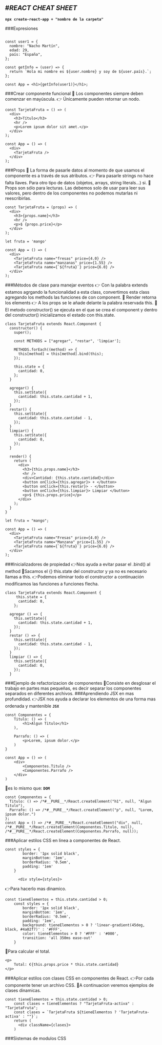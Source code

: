 ## #_REACT CHEAT SHEET_

**`npx create-react-app + "nombre de la carpeta"`**

###Expresiones

```const nombre = "Nacho Martín";

const user1 = {
  nombre: "Nacho Martín",
  edad: 29,
  país: "España",
};

const getInfo = (user) => {
  return `Hola mi nombre es ${user.nombre} y soy de ${user.país}.`;
};

const App = <h1>{getInfo(user1)}</h1>;
```

###Crear componente funcional
:pushpin: Los componentes siempre deben comenzar en mayúscula.
:point_right: Únicamente pueden retornar un nodo.

```
const TarjetaFruta = () => (
  <div>
    <h3>Título</h3>
    <hr />
    <p>Lorem ipsum dolor sit amet.</p>
  </div>
);

const App = () => (
  <div>
    <TarjetaFruta />
  </div>
);
```

###Props
:pushpin: La forma de pasarle datos al momento de que usamos el componente es a través de sus atributos.
:point_right: Para pasarle strings no hace falta llaves. Para otro tipo de datos (objetos, arrays, string literals...) si.
:pushpin: Props son sólo para lecturas. Las debemos solo de usar para leer sus valores, pero dentro de los componentes no podemos mutarlas ni reescribirlas.

```
const TarjetaFruta = (props) => (
  <div>
    <h3>{props.name}</h3>
    <hr />
    <p>$ {props.price}</p>
  </div>
);

let fruta = 'mango'

const App = () => (
  <div>
    <TarjetaFruta name="fresas" price={4.0} />
    <TarjetaFruta name="manzanas" price={1.55} />
    <TarjetaFruta name={`${fruta}`} price={6.0} />
  </div>
);
```

###Métodos de clase para manejar eventos
:point_right: Con la palabra extends estamos agrgando la funcionalidad a esta class, convertimos esta class agregando los methods las funciones de con component.
:pushpin: Render retorna los elements
:point_right: A los props se le añade delante la palabra reservada this.
:pushpin: El metodo constructor() se ejecuta en el que se crea el component y dentro del constructor() inicializamos el estado con this.state.

```
class TarjetaFruta extends React.Component {
  constructor() {
    super();

    const METHODS = ["agregar", "restar", 'limpiar'];

    METHODS.forEach((method) => {
      this[method] = this[method].bind(this);
    });

    this.state = {
      cantidad: 0,
    };
  }

  agregar() {
    this.setState({
      cantidad: this.state.cantidad + 1,
    });
  }
  restar() {
    this.setState({
      cantidad: this.state.cantidad - 1,
    });
  }
  limpiar() {
    this.setState({
      cantidad: 0,
    });
  }

  render() {
    return (
      <div>
        <h3>{this.props.name}</h3>
        <hr />
        <div>Cantidad: {this.state.cantidad}</div>
        <button onClick={this.agregar}> + </button>
        <button onClick={this.restar}> - </button>
        <button onClick={this.limpiar}> Limpiar </button>
        <p>$ {this.props.price}</p>
      </div>
    );
  }
}

let fruta = "mango";

const App = () => (
  <div>
    <TarjetaFruta name="Fresas" price={4.0} />
    <TarjetaFruta name="Manzana" price={1.55} />
    <TarjetaFruta name={`${fruta}`} price={6.0} />
  </div>
);
```

###Inicializadores de propiedad
:point_right:Nos ayuda a evitar pasar el .bind() al method
:pushpin:Sacamos el {} this.state del constructor y ya no es necesario llamas a this.
:point_right:Podemos eliminar todo el constructor a continuación modificamos las funciones a funciones flecha.

```
class TarjetaFruta extends React.Component {
     this.state = {
      cantidad: 0,
    };

  agregar () => {
    this.setState({
      cantidad: this.state.cantidad + 1,
    });
  }
  restar () => {
    this.setState({
      cantidad: this.state.cantidad - 1,
    });
  }
  limpiar () => {
    this.setState({
      cantidad: 0,
    });
  }
```

###Ejemplo de refactorizacion de componentes
:pushpin:Consiste en desglosar el trabajo en partes mas pequeñas, es decir separar los componentes separados en diferentes archivos.
###Aprendiendo JSX en mas profundidad.
:point_right:JSX nos ayuda a declarar los elementos de una forma mas ordenada y mantenible
**`JSX`**

```
const Componentes = {
    Titulo: () => (
        <h1>Algun Titulo</h1>
    ),

    Parrafo: () => (
        <p>Lorem, ipsum dolor.</p>
    )
}

const App = () => (
    <div>
        <Componentes.Titulo />
        <Componentes.Parrafo />
    </div>
)
```

:pushpin:es lo mismo que:
**`DOM`**

```
const Componentes = {
  Titulo: () => /*#__PURE__*/React.createElement("h1", null, "Algun Titulo"),
  Parrafo: () => /*#__PURE__*/React.createElement("p", null, "Lorem, ipsum dolor.")
};
const App = () => /*#__PURE__*/React.createElement("div", null, /*#__PURE__*/React.createElement(Componentes.Titulo, null), /*#__PURE__*/React.createElement(Componentes.Parrafo, null));
```

###Aplicar estilos CSS en linea a componentes de React.

```
const styles = {
        border: '1px solid black',
        marginBottom: '1em',
        borderRadius: '0.5em',
        padding: '1em'
    }

      <div style={styles}>
```

:point_right:Para hacerlo mas dinamico.

```
const tieneElementos = this.state.cantidad > 0;
    const styles = {
        border: '1px solid black',
        marginBottom: '1em',
        borderRadius: '0.5em',
        padding: '1em',
        background: tieneElementos > 0 ? 'linear-gradient(45deg, black, #4a02f7)' : '#FFF',
        color: tieneElementos > 0 ? '#FFF' : '#000',
        transition: 'all 350ms ease-out'
    }
```

:pushpin:Para calcular el total.

```
<p>
    Total: €{this.props.price * this.state.cantidad}
</p>
```

###Aplicar estilos con clases CSS en componentes de React.
:point_right:Por cada componente tener un archivo CSS.
:pushpin:A continuacion veremos ejemplos de clases dinamicas.

```
const tieneElementos = this.state.cantidad > 0;
    const clases = tieneElementos ? "TarjetaFruta-activa" : "TarjetaFruta";
    const clases = `TarjetaFruta ${tieneElementos ? 'TarjetaFruta-activa' : ""}`;
    return (
      <div className={clases}>
    )
```
###Sistemas de modulos CSS
